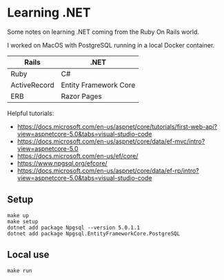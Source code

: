 # Learning .NET

Some notes on learning .NET coming from the Ruby On Rails world.

I worked on MacOS with PostgreSQL running in a local Docker container.

| Rails | .NET |
| ----- | ---- |
| Ruby | C# |
| ActiveRecord | Entity Framework Core |
| ERB | Razor Pages |

Helpful tutorials:

* https://docs.microsoft.com/en-us/aspnet/core/tutorials/first-web-api?view=aspnetcore-5.0&tabs=visual-studio-code
* https://docs.microsoft.com/en-us/aspnet/core/data/ef-mvc/intro?view=aspnetcore-5.0
* https://docs.microsoft.com/en-us/ef/core/
* https://www.npgsql.org/efcore/
* https://docs.microsoft.com/en-us/aspnet/core/data/ef-rp/intro?view=aspnetcore-5.0&tabs=visual-studio-code

## Setup

```
make up
make setup
dotnet add package Npgsql --version 5.0.1.1
dotnet add package Npgsql.EntityFrameworkCore.PostgreSQL
```

## Local use

```
make run
```

